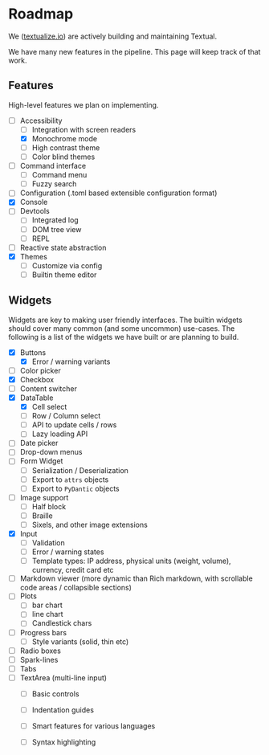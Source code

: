 # Roadmap

We ([textualize.io](https://www.textualize.io/)) are actively building and maintaining Textual. 

We have many new features in the pipeline. This page will keep track of that work.

## Features

High-level features we plan on implementing.

- [ ] Accessibility
    * [ ] Integration with screen readers
    * [x] Monochrome mode
    * [ ] High contrast theme
    * [ ] Color blind themes
- [ ] Command interface
    * [ ] Command menu
    * [ ] Fuzzy search
- [ ] Configuration (.toml based extensible configuration format)
- [x] Console 
- [ ] Devtools
    * [ ] Integrated log 
    * [ ] DOM tree view 
    * [ ] REPL
- [ ] Reactive state abstraction
- [x] Themes 
    * [ ] Customize via config 
    * [ ] Builtin theme editor

## Widgets

Widgets are key to making user friendly interfaces. The builtin widgets should cover many common (and some uncommon) use-cases. The following is a list of the widgets we have built or are planning to build.

- [x] Buttons
    * [x] Error / warning variants
- [ ] Color picker
- [x] Checkbox
- [ ] Content switcher
- [x] DataTable
    * [x] Cell select
    * [ ] Row / Column select
    * [ ] API to update cells / rows 
    * [ ] Lazy loading API
- [ ] Date picker
- [ ] Drop-down menus
- [ ] Form Widget
    * [ ] Serialization / Deserialization
    * [ ] Export to `attrs` objects
    * [ ] Export to `PyDantic` objects
- [ ] Image support
  - [ ] Half block
  - [ ] Braille
  - [ ] Sixels, and other image extensions
- [x] Input
    * [ ] Validation
    * [ ] Error / warning states
    * [ ] Template types: IP address, physical units (weight, volume), currency, credit card etc
- [ ] Markdown viewer (more dynamic than Rich markdown, with scrollable code areas / collapsible sections)
- [ ] Plots
  - [ ] bar chart
  - [ ] line chart
  - [ ] Candlestick chars
- [ ] Progress bars
    * [ ] Style variants (solid, thin etc)
- [ ] Radio boxes
- [ ] Spark-lines
- [ ] Tabs
- [ ] TextArea (multi-line input)
    * [ ] Basic controls
    * [ ] Indentation guides
    * [ ] Smart features for various languages
    * [ ] Syntax highlighting
    

